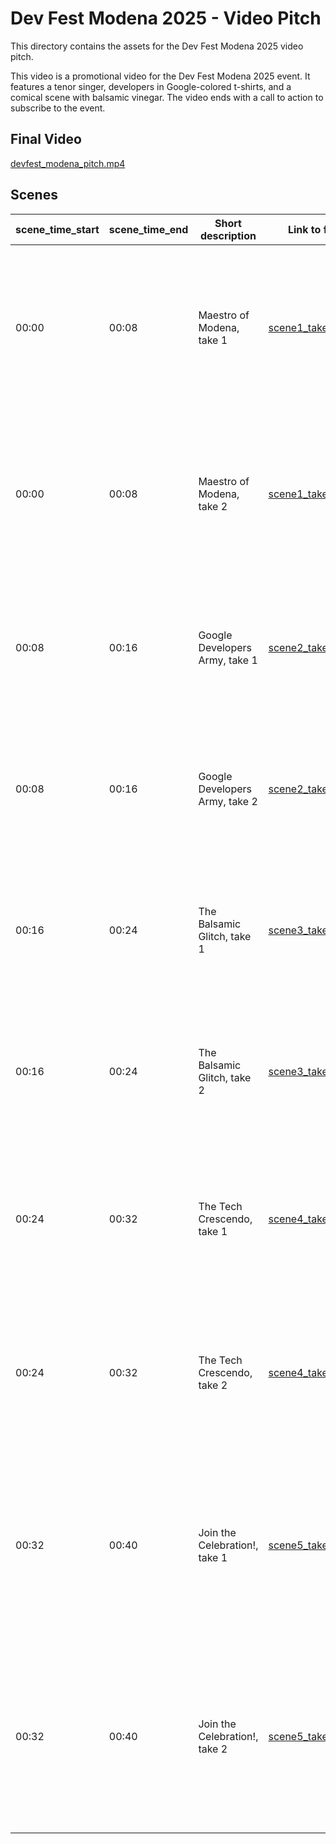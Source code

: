 # Dev Fest Modena 2025 - Video Pitch

This directory contains the assets for the Dev Fest Modena 2025 video pitch.

This video is a promotional video for the Dev Fest Modena 2025 event. It features a tenor singer, developers in Google-colored t-shirts, and a comical scene with balsamic vinegar. The video ends with a call to action to subscribe to the event.

## Final Video

[devfest_modena_pitch.mp4](devfest_modena_pitch.mp4)

## Scenes

| scene_time_start | scene_time_end | Short description                      | Link to file | Prompt used                                                                                                                                                           |
|------------------|----------------|----------------------------------------|--------------|-----------------------------------------------------------------------------------------------------------------------------------------------------------------------|
| 00:00            | 00:08          | Maestro of Modena, take 1              | [scene1_take1.mp4](scene1_take1.mp4) | *A majestic, wide-angle shot of Modena's Piazza Grande. In the center, a charismatic tenor singer in a tuxedo passionately sings an opera aria. The scene is cinematic, with golden hour lighting.* |
| 00:00            | 00:08          | Maestro of Modena, take 2              | [scene1_take2.mp4](scene1_take2.mp4) | *A majestic, wide-angle shot of Modena's Piazza Grande. In the center, a charismatic tenor singer in a tuxedo passionately sings an opera aria. The scene is cinematic, with golden hour lighting.* |
| 00:08            | 00:16          | Google Developers Army, take 1         | [scene2_take1.mp4](scene2_take1.mp4) | *A fast-paced montage of diverse developers in Google-colored t-shirts coding. Animated Google logos pop up and disappear. The style is modern, dynamic, and energetic.* |
| 00:08            | 00:16          | Google Developers Army, take 2         | [scene2_take2.mp4](scene2_take2.mp4) | *A fast-paced montage of diverse developers in Google-colored t-shirts coding. Animated Google logos pop up and disappear. The style is modern, dynamic, and energetic.* |
| 00:16            | 00:24          | The Balsamic Glitch, take 1            | [scene3_take1.mp4](scene3_take1.mp4) | *A slow-motion, comical shot of thick, dark balsamic vinegar being poured onto a laptop keyboard. The screen glitches and then brightly displays the text "Dev Fest Modena".* |
| 00:16            | 00:24          | The Balsamic Glitch, take 2            | [scene3_take2.mp4](scene3_take2.mp4) | *A slow-motion, comical shot of thick, dark balsamic vinegar being poured onto a laptop keyboard. The screen glitches and then brightly displays the text "Dev Fest Modena".* |
| 00:24            | 00:32          | The Tech Crescendo, take 1             | [scene4_take1.mp4](scene4_take1.mp4) | *A tenor singer hits a high note in a modern conference room, surrounded by cheering developers in Google-colored t-shirts holding up laptops displaying glowing Google logos.* |
| 00:24            | 00:32          | The Tech Crescendo, take 2             | [scene4_take2.mp4](scene4_take2.mp4) | *A tenor singer hits a high note in a modern conference room, surrounded by cheering developers in Google-colored t-shirts holding up laptops displaying glowing Google logos.* |
| 00:32            | 00:40          | Join the Celebration!, take 1          | [scene5_take1.mp4](scene5_take1.mp4) | *The text "Dev Fest Modena, Sabato 4 Ottobre 2025. Il più grande evento community a tema Google in Italia. Iscriviti gratuitamente su devfest.modena.it" appears on screen. The background is a colorful, abstract blur of developers and Google logos.* |
| 00:32            | 00:40          | Join the Celebration!, take 2          | [scene5_take2.mp4](scene5_take2.mp4) | *The text "Dev Fest Modena, Sabato 4 Ottobre 2025. Il più grande evento community a tema Google in Italia. Iscriviti gratuitamente su devfest.modena.it" appears on screen. The background is a colorful, abstract blur of developers and Google logos.* |
